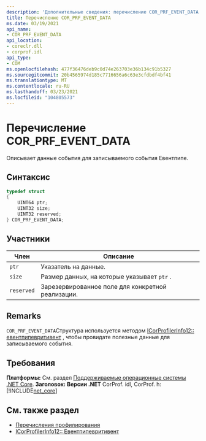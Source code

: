 ```yaml
---
description: 'Дополнительные сведения: перечисление COR_PRF_EVENT_DATA'
title: Перечисление COR_PRF_EVENT_DATA
ms.date: 03/19/2021
api_name:
- COR_PRF_EVENT_DATA
api_location:
- coreclr.dll
- corprof.idl
api_type:
- COM
ms.openlocfilehash: 477f36476deb9c0d74e263703e36b134c91b5327
ms.sourcegitcommit: 20b4565974d185c7716656a6c63e3cfdbdf4bf41
ms.translationtype: MT
ms.contentlocale: ru-RU
ms.lasthandoff: 03/23/2021
ms.locfileid: "104805573"
---
```

# <a name="cor_prf_event_data-enumeration"></a>Перечисление COR_PRF_EVENT_DATA

Описывает данные события для записываемого события Евентпипе.
  
## <a name="syntax"></a>Синтаксис  
  
```cpp  
typedef struct
{
    UINT64 ptr;
    UINT32 size;
    UINT32 reserved;
} COR_PRF_EVENT_DATA;
```  
  
## <a name="members"></a>Участники  
  
|Член|Описание|  
|------------|-----------------|  
|`ptr`|Указатель на данные.|  
|`size`|Размер данных, на которые указывает `ptr` .|  
|`reserved`|Зарезервированное поле для конкретной реализации.|  
  
## <a name="remarks"></a>Remarks  

 `COR_PRF_EVENT_DATA`Структура используется методом [ICorProfilerInfo12:: евентпипевритивент](icorprofilerinfo12-eventpipewriteevent-method.md) , чтобы провидате полезные данные для записываемого события.
  
## <a name="requirements"></a>Требования  

**Платформы:** См. раздел [Поддерживаемые операционные системы .NET Core](../../../core/install/windows.md?pivots=os-windows).
**Заголовок:** **Версии .NET** CorProf. idl, CorProf. h: [!INCLUDE[net_core](../../../../includes/net-core-50-md.md)]
  
## <a name="see-also"></a>См. также раздел

- [Перечисления профилирования](profiling-enumerations.md)
- [ICorProfilerInfo12:: Евентпипевритивент](icorprofilerinfo12-eventpipewriteevent-method.md)
